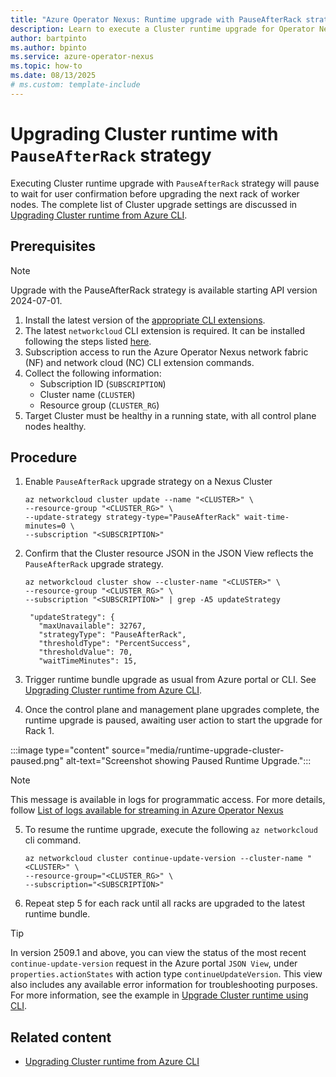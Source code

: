 ```yaml
---
title: "Azure Operator Nexus: Runtime upgrade with PauseAfterRack strategy"
description: Learn to execute a Cluster runtime upgrade for Operator Nexus with a PauseAfterRack strategy
author: bartpinto
ms.author: bpinto
ms.service: azure-operator-nexus
ms.topic: how-to
ms.date: 08/13/2025
# ms.custom: template-include
---
```


# Upgrading Cluster runtime with `PauseAfterRack` strategy

Executing Cluster runtime upgrade with `PauseAfterRack` strategy will pause to wait for user confirmation before upgrading the next rack of worker nodes. The complete list of Cluster upgrade settings are discussed in [Upgrading Cluster runtime from Azure CLI](./howto-cluster-runtime-upgrade.md).

## Prerequisites

> [!NOTE]
> Upgrade with the PauseAfterRack strategy is available starting API version 2024-07-01.

1. Install the latest version of the [appropriate CLI extensions](howto-install-cli-extensions.md).
1. The latest `networkcloud` CLI extension is required. It can be installed following the steps listed [here](./howto-install-cli-extensions.md).
1. Subscription access to run the Azure Operator Nexus network fabric (NF) and network cloud (NC) CLI extension commands.
1. Collect the following information:
   - Subscription ID (`SUBSCRIPTION`)
   - Cluster name (`CLUSTER`)
   - Resource group (`CLUSTER_RG`)
1. Target Cluster must be healthy in a running state, with all control plane nodes healthy.

## Procedure

1. Enable `PauseAfterRack` upgrade strategy on a Nexus Cluster

   ```azurecli
   az networkcloud cluster update --name "<CLUSTER>" \
   --resource-group "<CLUSTER_RG>" \
   --update-strategy strategy-type="PauseAfterRack" wait-time-minutes=0 \
   --subscription "<SUBSCRIPTION>"
   ```

2. Confirm that the Cluster resource JSON in the JSON View reflects the `PauseAfterRack` upgrade strategy.

   ```azurecli
   az networkcloud cluster show --cluster-name "<CLUSTER>" \
   --resource-group "<CLUSTER_RG>" \
   --subscription "<SUBSCRIPTION>" | grep -A5 updateStrategy

    "updateStrategy": {
      "maxUnavailable": 32767,
      "strategyType": "PauseAfterRack",
      "thresholdType": "PercentSuccess",
      "thresholdValue": 70,
      "waitTimeMinutes": 15,
   ```

3. Trigger runtime bundle upgrade as usual from Azure portal or CLI. See [Upgrading Cluster runtime from Azure CLI](./howto-cluster-runtime-upgrade.md).

4. Once the control plane and management plane upgrades complete, the runtime upgrade is paused, awaiting user action to start the upgrade for Rack 1.

:::image type="content" source="media/runtime-upgrade-cluster-paused.png" alt-text="Screenshot showing Paused Runtime Upgrade.":::

> [!NOTE]
> This message is available in logs for programmatic access. For more details, follow [List of logs available for streaming in Azure Operator Nexus](list-logs-available.md)

5. To resume the runtime upgrade, execute the following `az networkcloud` cli command.

   ```azurecli
   az networkcloud cluster continue-update-version --cluster-name "<CLUSTER>" \
   --resource-group="<CLUSTER_RG>" \
   --subscription="<SUBSCRIPTION>"
   ```

6. Repeat step 5 for each rack until all racks are upgraded to the latest runtime bundle.

> [!TIP]
> In version 2509.1 and above, you can view the status of the most recent `continue-update-version` request in the Azure portal `JSON View`, under `properties.actionStates` with action type `continueUpdateVersion`.
> This view also includes any available error information for troubleshooting purposes.
> For more information, see the example in [Upgrade Cluster runtime using CLI](./howto-cluster-runtime-upgrade.md#upgrade-cluster-runtime-using-cli).

## Related content

- [Upgrading Cluster runtime from Azure CLI](./howto-cluster-runtime-upgrade.md)

